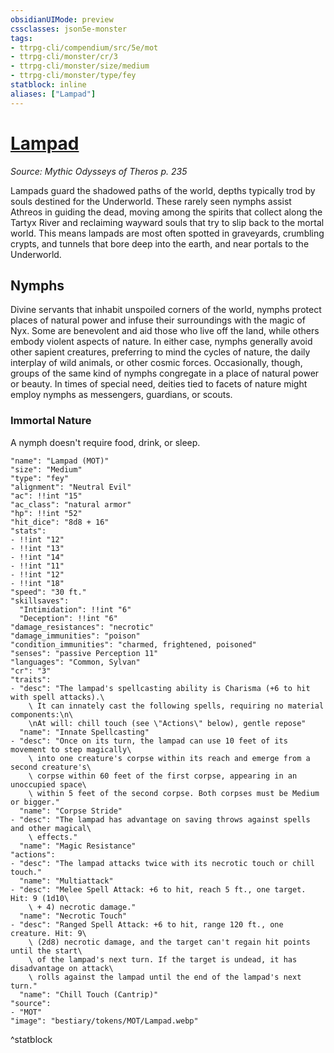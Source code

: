 ```yaml
---
obsidianUIMode: preview
cssclasses: json5e-monster
tags:
- ttrpg-cli/compendium/src/5e/mot
- ttrpg-cli/monster/cr/3
- ttrpg-cli/monster/size/medium
- ttrpg-cli/monster/type/fey
statblock: inline
aliases: ["Lampad"]
---
```

# [Lampad](3-Compendium\CLI\bestiary\fey/lampad-mot.md)
*Source: Mythic Odysseys of Theros p. 235*  

Lampads guard the shadowed paths of the world, depths typically trod by souls destined for the Underworld. These rarely seen nymphs assist Athreos in guiding the dead, moving among the spirits that collect along the Tartyx River and reclaiming wayward souls that try to slip back to the mortal world. This means lampads are most often spotted in graveyards, crumbling crypts, and tunnels that bore deep into the earth, and near portals to the Underworld.

## Nymphs

Divine servants that inhabit unspoiled corners of the world, nymphs protect places of natural power and infuse their surroundings with the magic of Nyx. Some are benevolent and aid those who live off the land, while others embody violent aspects of nature. In either case, nymphs generally avoid other sapient creatures, preferring to mind the cycles of nature, the daily interplay of wild animals, or other cosmic forces. Occasionally, though, groups of the same kind of nymphs congregate in a place of natural power or beauty. In times of special need, deities tied to facets of nature might employ nymphs as messengers, guardians, or scouts.

### Immortal Nature

A nymph doesn't require food, drink, or sleep.

```statblock
"name": "Lampad (MOT)"
"size": "Medium"
"type": "fey"
"alignment": "Neutral Evil"
"ac": !!int "15"
"ac_class": "natural armor"
"hp": !!int "52"
"hit_dice": "8d8 + 16"
"stats":
- !!int "12"
- !!int "13"
- !!int "14"
- !!int "11"
- !!int "12"
- !!int "18"
"speed": "30 ft."
"skillsaves":
  "Intimidation": !!int "6"
  "Deception": !!int "6"
"damage_resistances": "necrotic"
"damage_immunities": "poison"
"condition_immunities": "charmed, frightened, poisoned"
"senses": "passive Perception 11"
"languages": "Common, Sylvan"
"cr": "3"
"traits":
- "desc": "The lampad's spellcasting ability is Charisma (+6 to hit with spell attacks).\
    \ It can innately cast the following spells, requiring no material components:\n\
    \nAt will: chill touch (see \"Actions\" below), gentle repose"
  "name": "Innate Spellcasting"
- "desc": "Once on its turn, the lampad can use 10 feet of its movement to step magically\
    \ into one creature's corpse within its reach and emerge from a second creature's\
    \ corpse within 60 feet of the first corpse, appearing in an unoccupied space\
    \ within 5 feet of the second corpse. Both corpses must be Medium or bigger."
  "name": "Corpse Stride"
- "desc": "The lampad has advantage on saving throws against spells and other magical\
    \ effects."
  "name": "Magic Resistance"
"actions":
- "desc": "The lampad attacks twice with its necrotic touch or chill touch."
  "name": "Multiattack"
- "desc": "Melee Spell Attack: +6 to hit, reach 5 ft., one target. Hit: 9 (1d10\
    \ + 4) necrotic damage."
  "name": "Necrotic Touch"
- "desc": "Ranged Spell Attack: +6 to hit, range 120 ft., one creature. Hit: 9\
    \ (2d8) necrotic damage, and the target can't regain hit points until the start\
    \ of the lampad's next turn. If the target is undead, it has disadvantage on attack\
    \ rolls against the lampad until the end of the lampad's next turn."
  "name": "Chill Touch (Cantrip)"
"source":
- "MOT"
"image": "bestiary/tokens/MOT/Lampad.webp"
```
^statblock